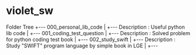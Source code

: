 # violet_sw

 Folder Tree
    +--- 000_personal_lib_code
    |    +--- Description : Useful python lib code
    |
    +--- 001_coding_test_question
    |    +--- Description : Solved problem for python coding test book
    |
    +--- 002_study_swift
    |    +--- Description : Study "SWIFT" program language by simple book in LGE
    |
    +---
